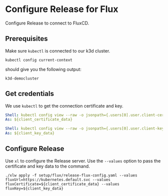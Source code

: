 # Configure Release for Flux

Configure Release to connect to FluxCD.

## Prerequisites

Make sure `kubectl` is connected to our k3d cluster.

```shell
kubectl config current-context
```

should give you the following output:

```output
k3d-democluster
```

## Get credentials

We use `kubectl` to get the connection certificate and key.

```yaml instacli
Shell: kubectl config view --raw -o jsonpath={.users[0].user.client-certificate-data}
As: ${client_certificate_data}
```

```yaml instacli
Shell: kubectl config view --raw -o jsonpath={.users[0].user.client-key-data}
As: ${client_key_data}
```

## Configure Release

Use `xl` to configure the Release server. Use the `--values` option to pass the certificate and key data to the command.

```shell show_output=false
./xlw apply -f setup/flux/release-flux-config.yaml --values fluxUrl=https://kubernetes.default.svc --values fluxCertificate=${client_certificate_data} --values fluxKey=${client_key_data}
```
